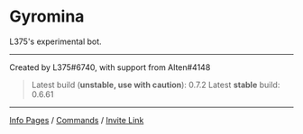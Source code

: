 # Gyromina

L375's experimental bot.

***

Created by L375#6740, with support from Alten#4148

> Latest build (**unstable, use with caution**): 0.7.2
> Latest **stable** build: 0.6.61

***

[Info Pages](https://lx375.weebly.com/gyromina) / [Commands](https://lx375.weebly.com/gyromina-commands) / [Invite Link](https://discordapp.com/oauth2/authorize?client_id=490590334758420481&permissions=1141234752&scope=bot)

